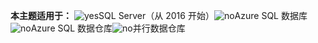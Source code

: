 **本主题适用于：** ![yes](media/yes.png)SQL Server（从 2016 开始）![no](media/no.png)Azure SQL 数据库![no](media/no.png)Azure SQL 数据仓库![no](media/no.png)并行数据仓库

